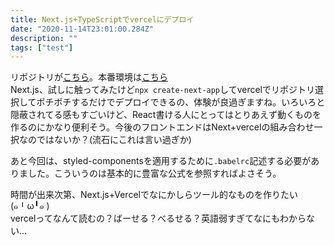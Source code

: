 ```yaml
---
title: Next.js+TypeScriptでvercelにデプロイ
date: "2020-11-14T23:01:00.284Z"
description: ""
tags: ["test"]
---
```


リポジトリが[こちら](https://github.com/rrih/nextts)。本番環境は[こちら](https://nextts.vercel.app)  
Next.js、試しに触ってみたけど`npx create-next-app`してvercelでリポジトリ選択してポチポチするだけでデプロイできるの、体験が良過ぎますね。いろいろと隠蔽されてる感もすごいけど、React書ける人にとってはとりあえず動くものを作るのにかなり便利そう。今後のフロントエンドはNext+vercelの組み合わせ一択なのではないか？(流石にこれは言い過ぎか)

あと今回は、styled-componentsを適用するために`.babelrc`記述する必要がありました。こういうのは基本的に豊富な公式を参照すればよさそう。

時間が出来次第、Next.js+Vercelでなにかしらツール的なものを作りたい(๑╹ω╹๑ )  
vercelってなんて読むの？ばーせる？べるせる？英語弱すぎてなにもわからない…